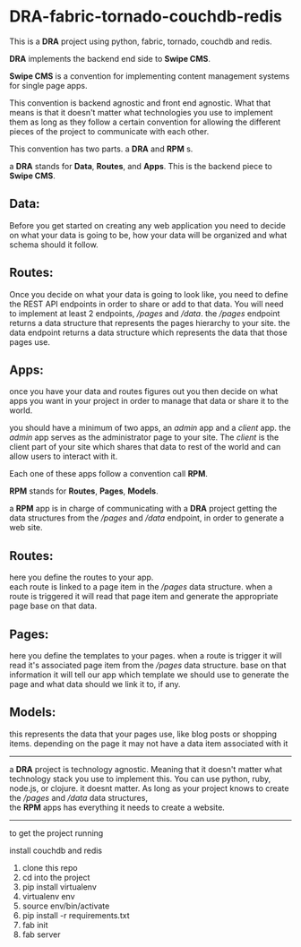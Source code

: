 DRA-fabric-tornado-couchdb-redis
===========

This is a **DRA** project using python, fabric, tornado, couchdb and redis.

**DRA** implements the backend end side to **Swipe CMS**.

**Swipe CMS** is a convention for implementing 
content management systems for single page apps.

This convention is backend agnostic and front end agnostic.
What that means is that it doesn't matter what technologies
you use to implement them as long as they follow a certain convention
for allowing the different pieces of the project to communicate with each other.

This convention has two parts.
a **DRA** and **RPM** s.

a **DRA** stands for **Data**, **Routes**, and **Apps**.
This is the backend piece to **Swipe CMS**.

Data:
-----
Before you get started on creating any web application you need to decide on what
your data is going to be, how your data will be organized and what schema should it follow.


Routes:
-------
Once you decide on what your data is going to look like, you need to define 
the REST API endpoints in order to share or add to that data.
You will need to implement at least 2 endpoints,  */pages* and */data*.
the */pages* endpoint returns a data structure that represents the
pages hierarchy to your site.
the data endpoint returns a data structure which represents the data that those pages
use. 


Apps:
-----
once you have your data and routes figures out you then decide on what apps
you want in your project in order to manage that data or share it to the world.

you should have a minimum of two apps, an *admin* app and a *client* app.
the *admin* app serves as the administrator page to your site.
The *client* is the client part of your site which shares that data to rest of the world and can allow users to interact with it.

Each one of these apps follow a convention call **RPM**.

**RPM** stands for **Routes**, **Pages**, **Models**.

a **RPM** app is in charge of communicating with a **DRA** project getting the data structures from the */pages*
and */data* endpoint, in order to generate a web site.


Routes:
-------
here you define the routes to your app.  
each route is linked to a page item in the */pages* data structure.
when a route is triggered it will read that page item and generate the appropriate
page base on that data.



Pages:
------
here you define the templates to your pages. when a route is trigger it will read
it's associated page item from the */pages* data structure.  base on that information
it will tell our app which template we should use to generate the page and 
what data should we link it to, if any.

Models:
-------
this represents the data that your pages use, like blog posts or shopping items.
depending on the page it may not have a data item associated with it

- - -

a **DRA** project is technology agnostic.
Meaning that it doesn't matter what technology stack you use to implement this.
You can use python, ruby, node.js, or clojure.  it doesnt matter. As long as your 
project knows to create the */pages* and */data* data structures,  
the **RPM** apps has everything it needs to create a website.

- - -

to get the project running

install couchdb and redis

1.  clone this repo
2.  cd into the project
3.  pip install virtualenv
4.  virtualenv env
5.  source env/bin/activate
6.  pip install -r requirements.txt
7.  fab init
8.  fab server



